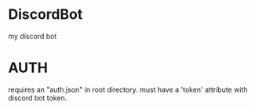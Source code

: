 # DiscordBot
my discord bot

# AUTH
requires an "auth.json" in root directory. must have a 'token' attribute with discord bot token.